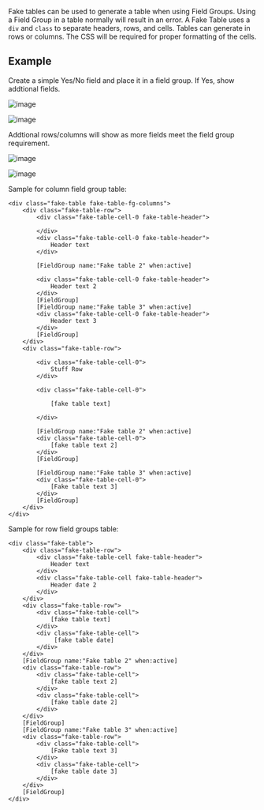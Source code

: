 Fake tables can be used to generate a table when using Field Groups. Using a Field Group in a table normally will result in an error. A Fake Table uses a `div` and `class` to separate headers, rows, and cells. Tables can generate in rows or columns. The CSS will be required for proper formatting of the cells. 

## Example

Create a simple Yes/No field and place it in a field group. If Yes, show addtional fields.

![image](https://github.com/rpmsoftware/rpm-layout-custom-code/assets/87500503/83ce439b-162e-4845-85a0-2dab5f081c84)

![image](https://github.com/rpmsoftware/rpm-layout-custom-code/assets/87500503/927d9cd5-1b2c-4061-b1e6-b9238dad7fac)

Addtional rows/columns will show as more fields meet the field group requirement. 

![image](https://github.com/rpmsoftware/rpm-layout-custom-code/assets/87500503/8efbfbab-9ec9-41d6-8d71-32c13e199222)

![image](https://github.com/rpmsoftware/rpm-layout-custom-code/assets/87500503/18121a33-7f51-4cba-8d41-d579e20d7ef7)

Sample for column field group table:

```
<div class="fake-table fake-table-fg-columns">
	<div class="fake-table-row">
		<div class="fake-table-cell-0 fake-table-header">
			
		</div>
		<div class="fake-table-cell-0 fake-table-header">
			Header text
		</div>
		
		[FieldGroup name:"Fake table 2" when:active]
		
		<div class="fake-table-cell-0 fake-table-header">
			Header text 2
		</div>
		[FieldGroup]
		[FieldGroup name:"Fake table 3" when:active]
		<div class="fake-table-cell-0 fake-table-header">
			Header text 3
		</div>
		[FieldGroup]
	</div>	
	<div class="fake-table-row">
		
		<div class="fake-table-cell-0">
			Stuff Row
		</div>
		
		<div class="fake-table-cell-0">
				
			[fake table text]
				
		</div>
		
		[FieldGroup name:"Fake table 2" when:active]
		<div class="fake-table-cell-0">
			[fake table text 2]
		</div>
		[FieldGroup]
		
		[FieldGroup name:"Fake table 3" when:active]
		<div class="fake-table-cell-0">
			[Fake table text 3]
		</div>
		[FieldGroup]
	</div>
</div>
```
Sample for row field groups table:

```
<div class="fake-table">
	<div class="fake-table-row">
		<div class="fake-table-cell fake-table-header">
			Header text
		</div>
		<div class="fake-table-cell fake-table-header">
			Header date 2
		</div>
	</div>
	<div class="fake-table-row">
		<div class="fake-table-cell">
			[fake table text]
		</div>	
		<div class="fake-table-cell">
			 [fake table date]
		</div>
	</div>
	[FieldGroup name:"Fake table 2" when:active]
	<div class="fake-table-row">
		<div class="fake-table-cell">
			[fake table text 2]
		</div>
		<div class="fake-table-cell">
			[fake table date 2]
		</div>
	</div>
	[FieldGroup]
	[FieldGroup name:"Fake table 3" when:active]
	<div class="fake-table-row">
		<div class="fake-table-cell">
			[Fake table text 3]
		</div>
		<div class="fake-table-cell">
			[fake table date 3]
		</div>
	</div>
	[FieldGroup]
</div>
```
